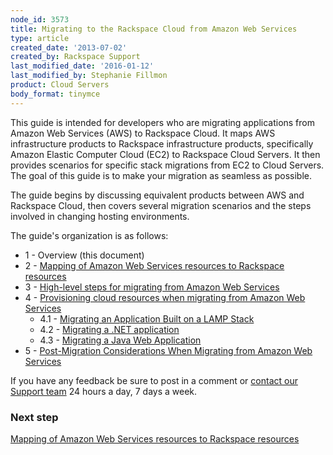 ```yaml
---
node_id: 3573
title: Migrating to the Rackspace Cloud from Amazon Web Services
type: article
created_date: '2013-07-02'
created_by: Rackspace Support
last_modified_date: '2016-01-12'
last_modified_by: Stephanie Fillmon
product: Cloud Servers
body_format: tinymce
---
```


This guide is intended for developers who are migrating applications
from Amazon Web Services (AWS) to Rackspace Cloud. It maps AWS
infrastructure products to Rackspace infrastructure products,
specifically Amazon Elastic Computer Cloud (EC2) to Rackspace Cloud
Servers. It then provides scenarios for specific stack migrations from
EC2 to Cloud Servers. The goal of this guide is to make your migration
as seamless as possible.

The guide begins by discussing equivalent products between AWS and
Rackspace Cloud, then covers several migration scenarios and the steps
involved in changing hosting environments.

The guide's organization is as follows:

-   1 - Overview (this document)
-   2 - [Mapping of Amazon Web Services resources to Rackspace
    resources](/how-to/mapping-of-amazon-web-services-resources-to-rackspace-resources)
-   3 - [High-level steps for migrating from Amazon Web
    Services](/how-to/high-level-steps-for-migrating-from-amazon-web-services)
-   4 - [Provisioning cloud resources when migrating from Amazon Web
    Services](/how-to/provisioning-cloud-resources-when-migrating-from-amazon-web-services)
    -   4.1 - [Migrating an Application Built on a LAMP
        Stack](/how-to/migrating-an-application-built-on-a-lamp-stack-from-amazon-web-services)
    -   4.2 - [Migrating a .NET
        application](/how-to/migrating-a-net-application-from-amazon-web-services)
    -   4.3 - [Migrating a Java Web
        Application](/how-to/migrating-a-java-web-application-from-amazon-web-services)
-   5 - [Post-Migration Considerations When Migrating from Amazon Web
    Services](/how-to/post-migration-considerations-when-migrating-from-amazon-web-services)

If you have any feedback be sure to post in a comment or [contact our
Support team](/how-to/support) 24
hours a day, 7 days a week.

### Next step

[Mapping of Amazon Web Services resources to Rackspace
resources](/how-to/mapping-of-amazon-web-services-resources-to-rackspace-resources)

